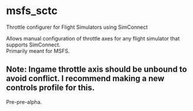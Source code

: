 # msfs_sctc
Throttle configurer for Flight Simulators using SimConnect

Allows manual configuration of throttle axes for any flight simulator that supports SimConnect.  
Primarily meant for MSFS.

## Note: Ingame throttle axis should be unbound to avoid conflict. I recommend making a new controls profile for this.

Pre-pre-alpha.